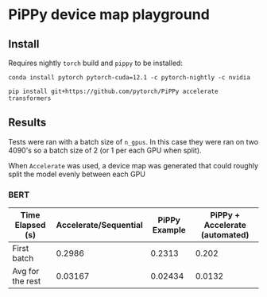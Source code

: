 # PiPPy device map playground

## Install

Requires nightly `torch` build and `pippy` to be installed:

```
conda install pytorch pytorch-cuda=12.1 -c pytorch-nightly -c nvidia
```

```
pip install git+https://github.com/pytorch/PiPPy accelerate transformers
```

## Results

Tests were ran with a batch size of `n_gpus`. In this case they were ran on 
two 4090's so a batch size of 2 (or 1 per each GPU when split).

When `Accelerate` was used, a device map was generated that could roughly split
the model evenly between each GPU

### BERT

| Time Elapsed (s) | Accelerate/Sequential | PiPPy Example | PiPPy + Accelerate (automated) |
|---|---|---|---|
| First batch | 0.2986 | 0.2313 | 0.202 |
| Avg for the rest | 0.03167 | 0.02434 | 0.0132 |
